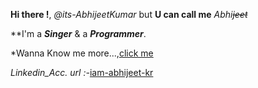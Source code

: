 **Hi there !**, *@its-AbhijeetKumar* but **U can call me** *Abhi~~jeet~~*

**I'm a **_Singer_** & a **_Programmer_**.

*Wanna Know me more...,[click me](https://github.com/its-AbhijeetKumar/its-AbhijeetKumar/files/7156469/Resume_Olivee1.pdf)

*Linkedin_Acc. url :-*[iam-abhijeet-kr](www.linkedin.com/in/iam-abhijeet-kr)


